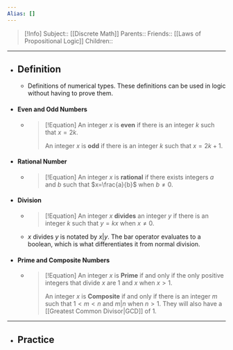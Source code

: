 ```yaml
---
Alias: []
---
```

> [!Info]
> Subject:: [[Discrete Math]]
> Parents:: 
> Friends:: [[Laws of Propositional Logic]]
> Children:: 
---
- ## Definition
	- Definitions of numerical types. These definitions can be used in logic without having to prove them.
- #### Even and Odd Numbers
	- > [!Equation]
	  > An integer $x$ is **even** if there is an integer $k$ such that $x=2k$.
	  > 
	  > An integer $x$ is **odd** if there is an integer $k$ such that $x=2k+1$.
- #### Rational Number
	- > [!Equation]
	  > An integer $x$ is **rational** if there exists integers $a$ and $b$ such that $x=\frac{a}{b}$ when $b\neq 0$.
- #### Division
	- > [!Equation]
	  > An integer $x$ **divides** an integer $y$ if there is an integer $k$ such that $y=kx$ when $x\neq 0$.
	- $x$ divides $y$ is notated by $x|y$. The bar operator evaluates to a boolean, which is what differentiates it from normal division.
- #### Prime and Composite Numbers
	- > [!Equation]
	  > An integer $x$ is **Prime** if and only if the only positive integers that divide $x$ are $1$ and $x$ when $x>1$.
	  > 
	  > An integer $x$ is **Composite** if and only if there is an integer $m$ such that $1<m<n$ and $m|n$ when $n>1$. They will also have a [[Greatest Common Divisor|GCD]] of $1$.
---
- ## Practice